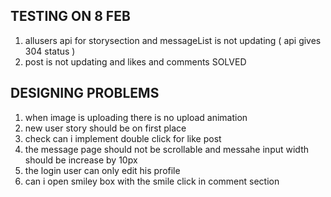 TESTING ON 8 FEB
-----------------

1. allusers api for storysection and messageList is not updating ( api gives 304 status )
2. post is not updating and likes and comments
SOLVED

DESIGNING PROBLEMS
-------------------

1. when image is uploading there is no upload animation
2. new user story should be on first place
3. check can i implement double click for like post
4. the message page should not be scrollable and messahe input width should be increase by 10px
5. the login user can only edit his profile 
6. can i open smiley box with the smile click in comment section